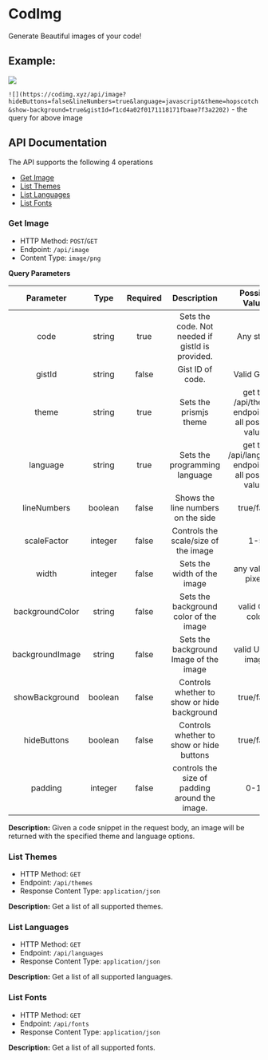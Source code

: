 # CodImg
Generate Beautiful images of your code!

## Example:
![](https://codimg.xyz/api/image?hideButtons=false&lineNumbers=true&language=javascript&theme=hopscotch&show-background=true&gistId=f1cd4a02f0171118171fbaae7f3a2202)

`![](https://codimg.xyz/api/image?hideButtons=false&lineNumbers=true&language=javascript&theme=hopscotch&show-background=true&gistId=f1cd4a02f0171118171fbaae7f3a2202)` - the query for above image

## API Documentation

The API supports the following 4 operations

* [Get Image](#get-image)
* [List Themes](#list-themes)
* [List Languages](#list-languages)
* [List Fonts](#list-fonts)

### Get Image

- HTTP Method: `POST`/`GET`
- Endpoint: `/api/image`
- Content Type: `image/png`

**Query Parameters**

|    Parameter    |  Type   | Required |                                             Description                                              |                     Possible Values                     |             Example              |
|:---------------:|:-------:|:--------:|:----------------------------------------------------------------------------------------------------:|:-------------------------------------------------------:|:--------------------------------:|
|      code       | string  |   true   |                           Sets the code. Not needed if gistId is provided.                           |                       Any string                        |       ``` var a = 69; ```        |
|     gistId      | string  |  false   |                                           Gist ID of code.                                           |                      Valid Gist ID                      | e6cdcb6198546f324adca0995b191649 |
|      theme      | string  |   true   |                                        Sets the prismjs theme                                        |  get the /api/themes endpoint for all possible values   |            a11y-dark             |
|    language     | string  |   true   |                                    Sets the programming language                                     | get the /api/languages endpoint for all possible values |            javascript            |
|   lineNumbers   | boolean |  false   |                                  Shows the line numbers on the side                                  |                       true/false                        |               true               |
|   scaleFactor   | integer |  false   |                                 Controls the scale/size of the image                                 |                           1-5                           |                2                 |
|      width      | integer |  false   |                                     Sets the width of the image                                      |                   any value in pixels                   |               500                |
| backgroundColor | string  |  false   |                                Sets the background color of the image                                |                     valid CSS color                     |              green               |
| backgroundImage | string  |  false   |                                Sets the background Image of the image                                |                   valid URL to image                    | https://picsum.photos/1920/1080  |
| showBackground  | boolean |  false   |                             Controls whether to show or hide background                              |                       true/false                        |               true               |
|   hideButtons   | boolean |  false   |                               Controls whether to show or hide buttons                               |                       true/false                        |               true               |
|     padding     | integer |  false   | controls the size of padding around the image. |                          0-10                           |                5                 |

**Description:** Given a code snippet in the request body, an image will be returned with the specified theme and language options.

### List Themes
- HTTP Method: `GET`
- Endpoint: `/api/themes`
- Response Content Type: `application/json`

**Description:** Get a list of all supported themes.

### List Languages
- HTTP Method: `GET`
- Endpoint: `/api/languages`
- Response Content Type: `application/json`

**Description:** Get a list of all supported languages.

### List Fonts
- HTTP Method: `GET`
- Endpoint: `/api/fonts`
- Response Content Type: `application/json`

 **Description:** Get a list of all supported fonts.
